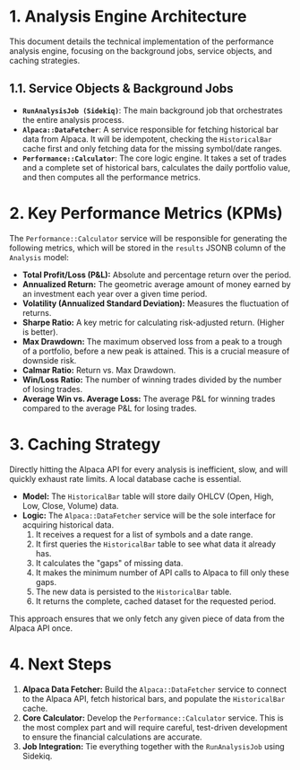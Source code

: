 # 1. Analysis Engine Architecture

This document details the technical implementation of the performance analysis engine, focusing on the background jobs, service objects, and caching strategies.

## 1.1. Service Objects & Background Jobs

*   **`RunAnalysisJob (Sidekiq)`**: The main background job that orchestrates the entire analysis process.
*   **`Alpaca::DataFetcher`**: A service responsible for fetching historical bar data from Alpaca. It will be idempotent, checking the `HistoricalBar` cache first and only fetching data for the missing symbol/date ranges.
*   **`Performance::Calculator`**: The core logic engine. It takes a set of trades and a complete set of historical bars, calculates the daily portfolio value, and then computes all the performance metrics.

# 2. Key Performance Metrics (KPMs)

The `Performance::Calculator` service will be responsible for generating the following metrics, which will be stored in the `results` JSONB column of the `Analysis` model:

*   **Total Profit/Loss (P&L):** Absolute and percentage return over the period.
*   **Annualized Return:** The geometric average amount of money earned by an investment each year over a given time period.
*   **Volatility (Annualized Standard Deviation):** Measures the fluctuation of returns.
*   **Sharpe Ratio:** A key metric for calculating risk-adjusted return. (Higher is better).
*   **Max Drawdown:** The maximum observed loss from a peak to a trough of a portfolio, before a new peak is attained. This is a crucial measure of downside risk.
*   **Calmar Ratio:** Return vs. Max Drawdown.
*   **Win/Loss Ratio:** The number of winning trades divided by the number of losing trades.
*   **Average Win vs. Average Loss:** The average P&L for winning trades compared to the average P&L for losing trades.

# 3. Caching Strategy

Directly hitting the Alpaca API for every analysis is inefficient, slow, and will quickly exhaust rate limits. A local database cache is essential.

*   **Model:** The `HistoricalBar` table will store daily OHLCV (Open, High, Low, Close, Volume) data.
*   **Logic:** The `Alpaca::DataFetcher` service will be the sole interface for acquiring historical data.
    1.  It receives a request for a list of symbols and a date range.
    2.  It first queries the `HistoricalBar` table to see what data it already has.
    3.  It calculates the "gaps" of missing data.
    4.  It makes the minimum number of API calls to Alpaca to fill only these gaps.
    5.  The new data is persisted to the `HistoricalBar` table.
    6.  It returns the complete, cached dataset for the requested period.

This approach ensures that we only fetch any given piece of data from the Alpaca API once.

# 4. Next Steps

1.  **Alpaca Data Fetcher:** Build the `Alpaca::DataFetcher` service to connect to the Alpaca API, fetch historical bars, and populate the `HistoricalBar` cache.
2.  **Core Calculator:** Develop the `Performance::Calculator` service. This is the most complex part and will require careful, test-driven development to ensure the financial calculations are accurate.
3.  **Job Integration:** Tie everything together with the `RunAnalysisJob` using Sidekiq.
